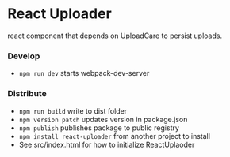 # React Uploader
react component that depends on UploadCare to persist uploads.

### Develop
* `npm run dev` starts webpack-dev-server

### Distribute
* `npm run build` write to dist folder
* `npm version patch` updates version in package.json
* `npm publish` publishes package to public registry
* `npm install react-uploader` from another project to install
* See src/index.html for how to initialize ReactUplaoder
